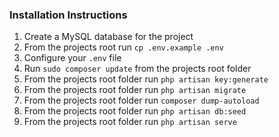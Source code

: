 
### Installation Instructions
1. Create a MySQL database for the project
2. From the projects root run `cp .env.example .env`
3. Configure your `.env` file
4. Run `sudo composer update` from the projects root folder
5. From the projects root folder run `php artisan key:generate`
6. From the projects root folder run `php artisan migrate`
7. From the projects root folder run `composer dump-autoload`
8. From the projects root folder run `php artisan db:seed`
9. From the projects root folder run `php artisan serve`
